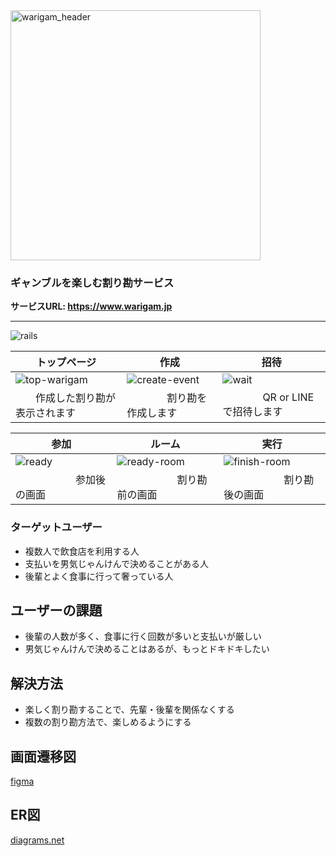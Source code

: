 <img width="400" alt="warigam_header" src="https://user-images.githubusercontent.com/85389148/189875964-81900feb-3d3d-4442-b792-1eb648da0a07.png">

### ギャンブルを楽しむ割り勘サービス

**サービスURL: https://www.warigam.jp**

---
![rails](https://img.shields.io/badge/Rails-v6.1.4-red)

| トップページ | 作成 | 招待 |
|----------|------|-----|
|![top-warigam](https://user-images.githubusercontent.com/85389148/190243257-e51b49a1-f881-4b96-a412-703d98b82a53.png)|![create-event](https://user-images.githubusercontent.com/85389148/190242345-61262183-f480-449d-ae84-eda5d1025045.png)|![wait](https://user-images.githubusercontent.com/85389148/190243731-1b1ef954-c562-43f9-a5ca-00eb952749da.png)|
| 　　作成した割り勘が表示されます | 　　　　割り勘を作成します | 　　　　QR or LINE で招待します |

| 参加 | ルーム | 実行 |
|-----|-------|-----|
|![ready](https://user-images.githubusercontent.com/85389148/190244189-1ade0f98-cddd-4b09-9bef-b99cfd9034b3.png)|![ready-room](https://user-images.githubusercontent.com/85389148/190246120-e79bdd46-af1a-402d-a142-ca7d28280575.png)|![finish-room](https://user-images.githubusercontent.com/85389148/190246687-23e30a21-7830-445b-8467-fc3858f9bab9.png)|
| 　　　　　　参加後の画面 | 　　　　　　割り勘前の画面 | 　　　　　　割り勘後の画面 |

### ターゲットユーザー

- 複数人で飲食店を利用する人
- 支払いを男気じゃんけんで決めることがある人
- 後輩とよく食事に行って奢っている人

## ユーザーの課題

- 後輩の人数が多く、食事に行く回数が多いと支払いが厳しい
- 男気じゃんけんで決めることはあるが、もっとドキドキしたい

## 解決方法

- 楽しく割り勘することで、先輩・後輩を関係なくする
- 複数の割り勘方法で、楽しめるようにする


## 画面遷移図
[figma](https://www.figma.com/file/D0fvPI8ZKFzfRTnjo9cc2d/WariGam?node-id=0%3A1)

## ER図
[diagrams.net](https://viewer.diagrams.net/?tags=%7B%7D&highlight=0000ff&edit=_blank&layers=1&nav=1&title=Warigam%20Diagram.drawio#R7V3bcuI4EP0aqnYfkvKVyyMQkswMmcmQ7O7wlFKwAp6xLUeIAPn6lbFsg2WIHMzFl6qpGtSIxu4%2B6mP3EU5N7dqLGwzcyR0yoFVTJGNRU69qiiJrSp3%2B51mWvqVRb%2FqGMTYNNikyPJjvkBklZp2ZBpxuTCQIWcR0N40j5DhwRDZsAGM035z2gqzNb3XBGHKGhxGweOt%2FpkEmvrWpNCL7LTTHk%2BCb5XrLf8cGwWR2JtMJMNB8zaT2amoXI0T8V%2FaiCy0veEFcyM%2F%2Bq311d383H35dts0%2BQePFhe%2FsOs1HwlPA0CHZulZ812%2FAmrF4zaYQT9kJk2UQRXrurveSgGfP1JkSgAlLtipRA00fAaYDMTXIq7FlAXdqrqb7lolpGX2wRDMSOApGnRdzAY2Bn2tvLk17nzrzhp7zF%2Br8gR2M9zawzLFDX49oPLxv7GA4pcfSB1PCZghGjEX2DWICF2t4YRG8gciGBC%2FpFPau1mBgYKtBa7HxPMKW3GS2yTqugomA4Xkc%2Bo5yRl%2BwtKVIocqlcHf2Bh6GOxOEzXcvZxaL8XpGV%2BO5aVvAoYsDGDFTB62KwSozpmV1kYW8tDvIgVzmvUkGRu4jwGNImMFFpkNWcdA79B%2BNTFe61Gs6PdYuHcvRmP7zpmPSRc6UYIowzwekiZ5DL9kdglzm1IIvgX%2FM4u69fkaEIDsdLBRhWDAYqIIoUA8FAo0Dwf23rTCg509MYA1ouQXO2PKTtqq%2BIEpaQmYTYx3GNx74%2BKJFNJwv1qqATkzDgI54PlThfKwlQE0Zf%2BYsikpqb8Ci1cgBhC6QmWNMuaSGx%2Fn5POtcnun00%2BY5KMb%2B3M7UBSPTGff9T9ZjQNCPBYTF9oWpZwoMIXdHQEa9ogEhGpAOSAP1U9NAQxwExykO0DADf3tyQF04GUXngCaXZAfY8NxZICn168wgZY6D0lFAq6KAk1OA6P3gwSgg6LsUkQNawtkoOgfIMpfl2fnfCRwl9UUu%2B9a8qdw69Z40eH%2B%2F63%2BHrcHd60WKBV%2BV%2FQOVfVk5Yt1PRAFfEPJY9ncCvFRlPzESfLvexejNNCAuRunfM%2F2lK%2F1V7%2F8MSr9%2B6tLPN%2F8LU%2FpL2flPjATf%2BXfNEZlh%2BDTDVoGrf9Xy334TyGMCvkGvuu4kgVol34e1W7RjH07Mvl9TCTeZ6%2FfhwsiPgC%2Fz0k2RFHy5km%2FCUPD6zfl37jLU8FNAoXSMHhxGRQbZ3dClJ4OTy%2Fg638y7PjUZZKfihCCvuEDnG3re%2Ftun8yeE4%2BS%2FdAQgVxr%2BGRDAyUV8JcV1QN7Kvywu5Ra9%2FCs8zxOTWLncy5V99ktX%2FINFXhX%2FUxb%2Fo0r5yThIIevlrfqHGK%2Bqv8LrdjYyilz8UyS%2FdMVf5dGAEbIrLWcbNBpBkoIWvmgP%2F3BajsoLchWB76nlhOsiP1qOykt6RdJyVPFLqqJTuMqrduffusvy95jiUCgfofM6X0UGe97NpSeDk2s5Kt%2FRLZCWE4K84gKN79kWX8tJkf%2FSEYCW4icZFQEcigBOruVofFe3QASgid%2B3F54A%2BLbtajtusRkgBQCKzACDezJRUOt7%2FQZr7S9zMunU9eqXmakJgEORMCech56TCIP8%2FjTzg3RsB32hq3%2FiafMs74Kl7YUqt7U%2Fw%2BwXufS3H%2F9or3dfoCG7LVXqj5vN4TBpCycHhFUjzi%2FrsuIVfmJbbElCx2h7Dz%2Blw96Apv0R3QFnGXBB9JYNHOPHChXYOxUY8AFNEl7%2B8gaXejAchr7p4GqxPvMqIA24MMmvYB59PYxc0FH0IW8QfsYYw6CfSOlggsbIAVYvsqaUgKZohkdwxzzWXicBb%2B0mBkXyDlD0ylSWkhSjwIihBYj5BjfWxA6Q3ntsGsFfCWiHUZPSiAHTP3X2qQiUnCM15kiOO%2FJjwznKDN0COxROgG7pI3QfG6nB7pP8QVWXNhGmfRaq9Zgj9XBQ%2FfGmNi%2BeJsPf1o%2Fbp5v%2B9Or3UBO5Bj8kUlk9jWrocO2dLfX0k7U7Y%2BwqgtANMH4%2B0I1vDGh%2BErpNZdORrhwMuuZPQ3p1nIardDq3%2Fa8Xg5sHNwG6Y2A%2F79geWvYtIeHF346f94aPc898S0hiDqse8D47QnYui302hCSiIIsGQOIR8%2FeGOd0PshPipeoAJ0aCvyo%2B%2F9bv53aD7AmEHe2AVqbAEHJ3BGSkeERPqWkg%2BTo2GxoQvRg4GA2k2B16Zn3gD5MhLssWnQP4vZ8E0QX8BGz6lTluBmcIgdJV%2FxSP5a%2Bq%2F4Gqf8I%2BkONW%2FxTbQfNW%2FRvCySh69ec3e7oQuRZ8cmb2s%2FeUVumv7%2F%2F0%2B7Ves9Zu1ugy6um15nWtff13Hpnhg7%2FfsCdWSkcTaR7dX%2FHEgXgiabvIcYki4dn%2B%2BdwwuBvkFVnIfF%2BwWBsG9wVAkRlgMGj%2F23EevjnSXP7zAsCvzmyepVgZKZJpRfUL6VKSQ7FxyCyqWhPbOiJdtlobYmfw2e2CJx3cQ2zS6K0UqtB33MgjTFTh3HUp8rHCya7qzkbh1GIKp67FoCqqcMalUi3u6NMKJx1GfxnZnx79fWm19z8%3D)
